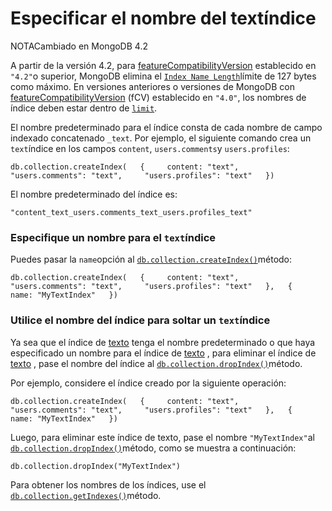 # Especificar el nombre del textíndice

NOTACambiado en MongoDB 4.2

A partir de la versión 4.2, para [featureCompatibilityVersion](https://docs.mongodb.com/manual/reference/command/setFeatureCompatibilityVersion/#std-label-view-fcv) establecido en `"4.2"`o superior, MongoDB elimina el [`Index Name Length`](https://docs.mongodb.com/manual/reference/limits/#mongodb-limit-Index-Name-Length)límite de 127 bytes como máximo. En versiones anteriores o versiones de MongoDB con [featureCompatibilityVersion](https://docs.mongodb.com/manual/reference/command/setFeatureCompatibilityVersion/#std-label-view-fcv) \(fCV\) establecido en `"4.0"`, los nombres de índice deben estar dentro de [`limit`](https://docs.mongodb.com/manual/reference/limits/#mongodb-limit-Index-Name-Length).

El nombre predeterminado para el índice consta de cada nombre de campo indexado concatenado `_text`. Por ejemplo, el siguiente comando crea un `text`índice en los campos `content`, `users.comments`y `users.profiles`:

```text
db.collection.createIndex(   {     content: "text",     "users.comments": "text",     "users.profiles": "text"   })
```

El nombre predeterminado del índice es:

```text
"content_text_users.comments_text_users.profiles_text"
```

### Especifique un nombre para el `text`índice  <a id="specify-a-name-for-text-index"></a>

Puedes pasar la `name`opción al [`db.collection.createIndex()`](https://docs.mongodb.com/manual/reference/method/db.collection.createIndex/#mongodb-method-db.collection.createIndex)método:

```text
db.collection.createIndex(   {     content: "text",     "users.comments": "text",     "users.profiles": "text"   },   {     name: "MyTextIndex"   })
```

### Utilice el nombre del índice para soltar un `text`índice  <a id="use-the-index-name-to-drop-a-text-index"></a>

Ya sea que el índice de [texto](https://docs.mongodb.com/manual/core/index-text/) tenga el nombre predeterminado o que haya especificado un nombre para el índice de [texto](https://docs.mongodb.com/manual/core/index-text/) , para eliminar el índice de [texto](https://docs.mongodb.com/manual/core/index-text/) , pase el nombre del índice al [`db.collection.dropIndex()`](https://docs.mongodb.com/manual/reference/method/db.collection.dropIndex/#mongodb-method-db.collection.dropIndex)método.

Por ejemplo, considere el índice creado por la siguiente operación:

```text
db.collection.createIndex(   {     content: "text",     "users.comments": "text",     "users.profiles": "text"   },   {     name: "MyTextIndex"   })
```

Luego, para eliminar este índice de texto, pase el nombre `"MyTextIndex"`al [`db.collection.dropIndex()`](https://docs.mongodb.com/manual/reference/method/db.collection.dropIndex/#mongodb-method-db.collection.dropIndex)método, como se muestra a continuación:

```text
db.collection.dropIndex("MyTextIndex")
```

Para obtener los nombres de los índices, use el [`db.collection.getIndexes()`](https://docs.mongodb.com/manual/reference/method/db.collection.getIndexes/#mongodb-method-db.collection.getIndexes)método.

